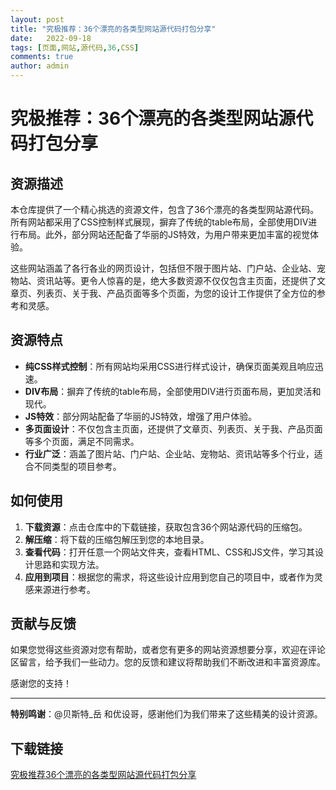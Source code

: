 ```yaml
---
layout: post
title: "究极推荐：36个漂亮的各类型网站源代码打包分享"
date:   2022-09-18
tags: [页面,网站,源代码,36,CSS]
comments: true
author: admin
---
```

# 究极推荐：36个漂亮的各类型网站源代码打包分享

## 资源描述

本仓库提供了一个精心挑选的资源文件，包含了36个漂亮的各类型网站源代码。所有网站都采用了CSS控制样式展现，摒弃了传统的table布局，全部使用DIV进行布局。此外，部分网站还配备了华丽的JS特效，为用户带来更加丰富的视觉体验。

这些网站涵盖了各行各业的网页设计，包括但不限于图片站、门户站、企业站、宠物站、资讯站等。更令人惊喜的是，绝大多数资源不仅仅包含主页面，还提供了文章页、列表页、关于我、产品页面等多个页面，为您的设计工作提供了全方位的参考和灵感。

## 资源特点

- **纯CSS样式控制**：所有网站均采用CSS进行样式设计，确保页面美观且响应迅速。
- **DIV布局**：摒弃了传统的table布局，全部使用DIV进行页面布局，更加灵活和现代。
- **JS特效**：部分网站配备了华丽的JS特效，增强了用户体验。
- **多页面设计**：不仅包含主页面，还提供了文章页、列表页、关于我、产品页面等多个页面，满足不同需求。
- **行业广泛**：涵盖了图片站、门户站、企业站、宠物站、资讯站等多个行业，适合不同类型的项目参考。

## 如何使用

1. **下载资源**：点击仓库中的下载链接，获取包含36个网站源代码的压缩包。
2. **解压缩**：将下载的压缩包解压到您的本地目录。
3. **查看代码**：打开任意一个网站文件夹，查看HTML、CSS和JS文件，学习其设计思路和实现方法。
4. **应用到项目**：根据您的需求，将这些设计应用到您自己的项目中，或者作为灵感来源进行参考。

## 贡献与反馈

如果您觉得这些资源对您有帮助，或者您有更多的网站资源想要分享，欢迎在评论区留言，给予我们一些动力。您的反馈和建议将帮助我们不断改进和丰富资源库。

感谢您的支持！

---

**特别鸣谢**：@贝斯特_岳 和优设哥，感谢他们为我们带来了这些精美的设计资源。

## 下载链接

[究极推荐36个漂亮的各类型网站源代码打包分享](https://pan.quark.cn/s/ce9bc82b3841)